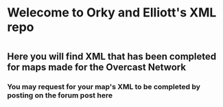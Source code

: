 <html>
<h1>Welecome to Orky and Elliott's XML repo<h1>
<h2>Here you will find XML that has been completed for maps made for the Overcast Network</h2>

<h3>You may request for your map's XML to be completed by posting on the forum post here</h3>
</html>

